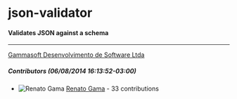 # json-validator
#### Validates JSON against a schema
---
[Gammasoft Desenvolvimento de Software Ltda](mailto:contact@gammasoft.com.br)  

##### Contributors (06/08/2014 16:13:52-03:00)
- ![Renato Gama](http://www.gravatar.com/avatar/e5c3912f727b5788f229e2be8e8d65e2?s=40&d=identicon)&nbsp;[Renato Gama](https://github.com/renatoargh) - 33 contributions